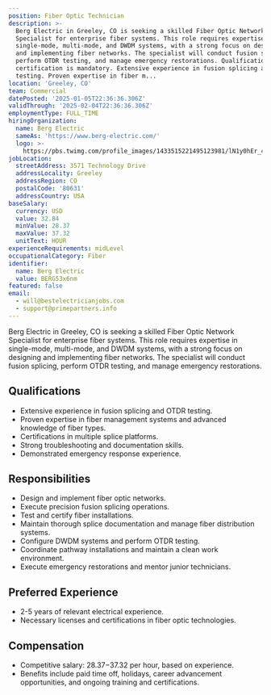 ```yaml
---
position: Fiber Optic Technician
description: >-
  Berg Electric in Greeley, CO is seeking a skilled Fiber Optic Network
  Specialist for enterprise fiber systems. This role requires expertise in
  single-mode, multi-mode, and DWDM systems, with a strong focus on designing
  and implementing fiber networks. The specialist will conduct fusion splicing,
  perform OTDR testing, and manage emergency restorations. Qualifications FOA
  certification is mandatory. Extensive experience in fusion splicing and OTDR
  testing. Proven expertise in fiber m...
location: 'Greeley, CO'
team: Commercial
datePosted: '2025-01-05T22:36:36.306Z'
validThrough: '2025-02-04T22:36:36.306Z'
employmentType: FULL_TIME
hiringOrganization:
  name: Berg Electric
  sameAs: 'https://www.berg-electric.com/'
  logo: >-
    https://pbs.twimg.com/profile_images/1433515221495123981/lN1y0hEr_400x400.png
jobLocation:
  streetAddress: 3571 Technology Drive
  addressLocality: Greeley
  addressRegion: CO
  postalCode: '80631'
  addressCountry: USA
baseSalary:
  currency: USD
  value: 32.84
  minValue: 28.37
  maxValue: 37.32
  unitText: HOUR
experienceRequirements: midLevel
occupationalCategory: Fiber
identifier:
  name: Berg Electric
  value: BERG53x6nm
featured: false
email:
  - will@bestelectricianjobs.com
  - support@primepartners.info
---
```



Berg Electric in Greeley, CO is seeking a skilled Fiber Optic Network Specialist for enterprise fiber systems. This role requires expertise in single-mode, multi-mode, and DWDM systems, with a strong focus on designing and implementing fiber networks. The specialist will conduct fusion splicing, perform OTDR testing, and manage emergency restorations. 

## Qualifications

- Extensive experience in fusion splicing and OTDR testing.
- Proven expertise in fiber management systems and advanced knowledge of fiber types.
- Certifications in multiple splice platforms.
- Strong troubleshooting and documentation skills.
- Demonstrated emergency response experience.

## Responsibilities

- Design and implement fiber optic networks.
- Execute precision fusion splicing operations.
- Test and certify fiber installations.
- Maintain thorough splice documentation and manage fiber distribution systems.
- Configure DWDM systems and perform OTDR testing.
- Coordinate pathway installations and maintain a clean work environment.
- Execute emergency restorations and mentor junior technicians.

## Preferred Experience

- 2-5 years of relevant electrical experience.
- Necessary licenses and certifications in fiber optic technologies.

## Compensation

- Competitive salary: $28.37-$37.32 per hour, based on experience.
- Benefits include paid time off, holidays, career advancement opportunities, and ongoing training and certifications.
